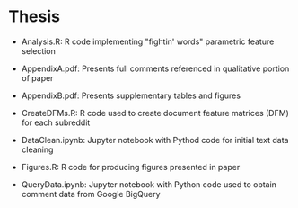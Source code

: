 # Thesis

* Analysis.R: R code implementing "fightin' words" parametric feature selection

* AppendixA.pdf: Presents full comments referenced in qualitative portion of paper 

* AppendixB.pdf: Presents supplementary tables and figures  

* CreateDFMs.R: R code used to create document feature matrices (DFM) for each subreddit

* DataClean.ipynb: Jupyter notebook with Pythod code for initial text data cleaning 

* Figures.R: R code for producing figures presented in paper 

* QueryData.ipynb: Jupyter notebook with Python code used to obtain comment data from Google BigQuery
